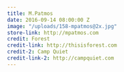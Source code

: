 ```yaml
---
title: M.Patmos
date: 2016-09-14 08:00:00 Z
image: "/uploads/158-mpatmos@2x.jpg"
store-link: http://mpatmos.com
credit: Forest
credit-link: http://thisisforest.com
credit-2: Camp Quiet
credit-link-2: http://campquiet.com
---
```


